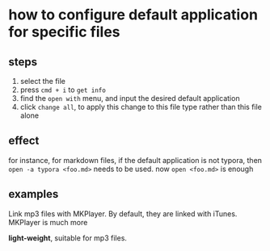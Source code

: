 # how to configure default application for specific files
## steps
1. select the file
2. press `cmd + i` to `get info`
3. find the `open with` menu, and input the desired default application
4. click `change all`, to apply this change to this file type rather than this file alone
## effect
for instance, for markdown files, if the default application is not typora, then 
`open -a typora <foo.md>` needs to be used. now `open <foo.md>` is enough

## examples

Link mp3 files with MKPlayer. By default, they are linked with iTunes. MKPlayer is much more

**light-weight**, suitable for mp3 files.  